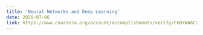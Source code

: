 ```yaml
---
title: 'Neural Networks and Deep Learning'
date: 2020-07-06
link: https://www.coursera.org/account/accomplishments/verify/FGDYWA6CX823
---
```

